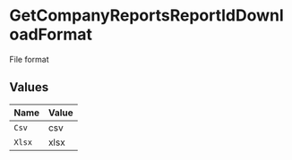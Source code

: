 # GetCompanyReportsReportIdDownloadFormat

File format


## Values

| Name   | Value  |
| ------ | ------ |
| `Csv`  | csv    |
| `Xlsx` | xlsx   |